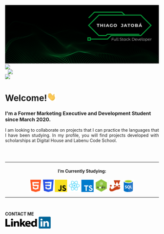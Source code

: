 <img src="https://github.com/tjatoba/tjatoba/blob/main/images/bannerthiagojatoba.png" alt="banner_github" style="max-width:100%;">

<img width="400px" align="left" src="https://github-readme-stats.vercel.app/api/top-langs/?username=tjatoba&layout=compact&theme=blue-green" style="max-width:100%;">
<img width="495px" align="right" src="https://github-readme-stats.vercel.app/api?username=tjatoba&amp;theme=blue-green" style="max-width:100%;">

<img style="marging:20px;" src="https://komarev.com/ghpvc/?username=your-github-username&color=079839">

<h1>Welcome!<img src="https://github.com/tjatoba/tjatoba/blob/main/images/Hi.gif" width="30px" style="max-width:100%;"></h1> 

<h3>I'm a Former Marketing Executive and Development Student since March 2020.</h3>
<p align="justify">I am looking to collaborate on projects that I can practice the languages that I have been studying. In my profile, you will find projects developed with scholarships at Digital House and Labenu Code School.</p>
<br/>
<br/>
<hr></hr> 
<h4 align="center">I’m Currently Studying:</h4>
<p align="center" >
  <img alt="tjatoba-linkedin" height="40" width="40" margin="20px" src="https://github.com/tjatoba/tjatoba/blob/main/images/HTML.png">
  <img alt="tjatoba-linkedin" height="42" width="35" margin="20px" src="https://github.com/tjatoba/tjatoba/blob/main/images/CSS.png">
  <img alt="tjatoba-linkedin" height="40" width="40" margin="20px" src="https://github.com/tjatoba/tjatoba/blob/main/images/JavaScript_logo.png">
  <img alt="tjatoba-linkedin" height="40" width="40" src="https://github.com/tjatoba/tjatoba/blob/main/images/react.png">
  <img alt="tjatoba-linkedin" height="40" width="40" src="https://github.com/tjatoba/tjatoba/blob/main/images/typescript.png">
  <img alt="tjatoba-linkedin" height="42" width="42" margin="20px" src="https://github.com/tjatoba/tjatoba/blob/main/images/Node.js_bglogo.png">
  <img alt="tjatoba-linkedin" height="40" width="40" margin="20px" src="https://github.com/tjatoba/tjatoba/blob/main/images/jest.png">
  <img alt="tjatoba-linkedin" height="40" width="40" margin="20px" src="https://github.com/tjatoba/tjatoba/blob/main/images/SQL.png">
</p>
<hr></hr> 

<br/>

**CONTACT ME** <br/>
<a align="center" href="https://www.linkedin.com/in/thiagojatobadev/">
  <img align="center" alt="tjatoba-linkedin" height="40" width="150" src="https://github.com/tjatoba/tjatoba/blob/main/images/LinkedIn_Logo.png">
</a>
